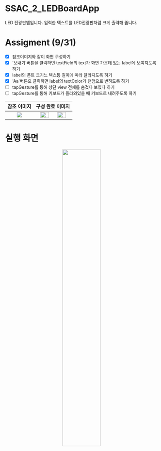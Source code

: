 # SSAC_2_LEDBoardApp
LED 전광판앱입니다. 입력한 텍스트를 LED전광판처럼 크게 출력해 줍니다.

# Assigment (9/31)
- [x] 참조이미지와 같이 화면 구성하기
- [x] '보내기'버튼을 클릭하면 textField의 text가 화면 가운데 있는 label에 보여지도록 하기
- [x] label의 폰트 크기느 텍스틍 길이에 따라 달라지도록 하기
- [x] 'Aa'버튼으 클릭하면 label의 textColor가 랜덤으로 변하도록 하기
- [ ] tapGesture를 통해 상단 view 전체를 숨겼다 보였다 하기
- [ ] tapGesture를 통해 키보드가 올라와있을 때 키보드르 내려주도록 하기

|참조 이미지|구성 완료 이미지|
|:---:|:---:|
  |<img src="https://user-images.githubusercontent.com/59866819/136340919-60d5e354-5b18-4ec9-a851-b5e82d1e0967.png" />|<img width="50%" src="https://user-images.githubusercontent.com/59866819/136340999-8a81d87c-4e98-422f-a6d6-8ef47b34d1d2.png" /><img width="50%" src="https://user-images.githubusercontent.com/59866819/136340983-70b1446c-cd7c-402b-9b7f-3762fcd80ab2.png"/>|
  

# 실행 화면
<p align="center"> <img width="50%" src="https://user-images.githubusercontent.com/59866819/136341706-6b23c4a7-8f33-406d-b528-dcb7c72ea24a.mp4" /> <p>
